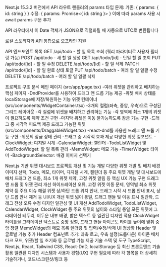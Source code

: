 



Next.js 15.3.2 버전에서 API 라우트 핸들러의 params 타입 문제:
기존: { params: { id: string } }
수정: { params: Promise<{ id: string }> }
이에 따라 params 사용 시 await params 구문 추가



API 라우터에서 이 Date 객체가 JSON으로 직렬화될 때 자동으로 UTC로 변환됩니다

로컬 스토리지와 API 통합으로 오프라인 지원



API 엔드포인트 목록
GET /api/todo - 할 일 목록 조회 (쿼리 파라미터로 사용자 필터링 가능)
POST /api/todo - 새 할 일 생성
GET /api/todo/[id] - 단일 할 일 조회
PUT /api/todo/[id] - 할 일 수정
DELETE /api/todo/[id] - 할 일 삭제
PATCH /api/todo/[id] - 할 일 완료 상태 토글
PUT /api/todo/batch - 여러 할 일 일괄 수정
DELETE /api/todo/batch - 여러 할 일 일괄 삭제




프로젝트 구조 분석
메인 페이지 (src/app/page.tsx)
-여러 위젯을 관리하고 배치하는 핵심 페이지
-DndProvider를 사용하여 드래그 앤 드롭 기능 제공
-위젯 배치 상태를 localStorage에 저장/복원하는 기능
위젯 컨테이너 (src/components/WidgetContainer.tsx)
-3개의 컬럼(좌측, 중앙, 우측)으로 구성된 그리드 레이아웃
-각 컬럼에 위젯을 배치하고 관리하는 기능
-각 영역에 최소 1개의 위젯이 필요하도록 제약 조건 구현
-마지막 위젯은 이동 불가능하도록 잠금 기능 구현
-드래그 중 시각적 피드백 제공
드래그 가능한 위젯 (src/components/DraggableWidget.tsx)
-react-dnd를 사용한 드래그 앤 드롭 기능 구현
-위젯의 잠금 상태 관리
-드래그 중 시각적 효과 제공
다양한 위젯 컴포넌트
-ClockWidget: 디지털 시계
-CalendarWidget: 캘린더
-TodoListWidget 및 AddTodoWidget: 할 일 목록 관리
-MemoWidget: 메모 기능
-TimerWidget: 타이머
-BackgroundSelector: 배경 이미지 선택기


Next.js 기반 위젯 대시보드 프로젝트 개선 및 기능 개발
다양한 위젯 개발 및 배치
배경 이미지 선택, Todo, 메모, 타이머, 디지털 시계, 캘린더 등 주요 위젯 개발 및 대시보드에 배치
드래그 앤 드롭, 최소 1개 위젯 제약, 고정 위젯 알림 등 핵심 UX 기능 구현
드래그 앤 드롭 및 위젯 관리 개선
하이드레이션 오류, 고정 위젯 이동 문제, 영역별 최소 위젯 제약 등 주요 이슈 해결
위젯 상/하단 드롭 위치 안내, 드래그 시작 시 드롭 안내 표시, 상단 드롭 안내 제거 등 UI/UX 개선
위젯 넓이 통일, 드래그 핸들 및 이동 표시 일관화, 드래그 잔상 오류 수정
디자인 일관성 및 UI 개선
AddTodoWidget, TodoListWidget, CalendarWidget, ClockWidget 등 주요 위젯의 넓이와 스타일 통일
모든 위젯에 그라데이션 테두리, 어두운 내부 배경, 밝은 텍스트 등 일관된 디자인 적용
ClockWidget 타이틀을 그라데이션 텍스트로 중앙 정렬, 드래그 핸들 아이콘도 타이틀 높이에 맞춰 중앙 정렬
MemoWidget의 메모 목록 렌더링 및 입력/수정/삭제 UI 정상화
Header 및 글로벌 기능 추가
Header 컴포넌트 추가: 좌측 로고, 우측 설정(드롭다운) 아이콘 배치
다크 모드, 위젯/할 일 초기화 등 글로벌 기능 제공
기술 스택 및 도구
TypeScript, Next.js, React, Tailwind CSS, React-DnD, localStorage 등 최신 프론트엔드 기술 활용
일관된 디자인 시스템과 사용자 경험(UX) 구현
필요에 따라 각 항목을 더 상세히 기술하거나, 코드/스크린샷/링크 등